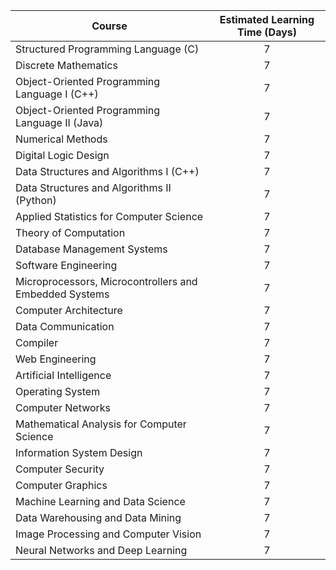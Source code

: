 | Course                                             | Estimated Learning Time (Days) |
|----------------------------------------------------|:-----------------------------:|
| Structured Programming Language (C)                | 7                             |
| Discrete Mathematics                               | 7                             |
| Object-Oriented Programming Language I (C++)       | 7                             |
| Object-Oriented Programming Language II (Java)     | 7                             |
| Numerical Methods                                 | 7                             |
| Digital Logic Design                              | 7                             |
| Data Structures and Algorithms I (C++)            | 7                             |
| Data Structures and Algorithms II (Python)        | 7                             |
| Applied Statistics for Computer Science           | 7                             |
| Theory of Computation                             | 7                             |
| Database Management Systems                       | 7                             |
| Software Engineering                              | 7                             |
| Microprocessors, Microcontrollers and Embedded Systems | 7                        |
| Computer Architecture                             | 7                             |
| Data Communication                               | 7                             |
| Compiler                                          | 7                             |
| Web Engineering                                   | 7                             |
| Artificial Intelligence                           | 7                             |
| Operating System                                  | 7                             |
| Computer Networks                                 | 7                             |
| Mathematical Analysis for Computer Science        | 7                             |
| Information System Design                         | 7                             |
| Computer Security                                 | 7                             |
| Computer Graphics                                 | 7                             |
| Machine Learning and Data Science                 | 7                             |
| Data Warehousing and Data Mining                  | 7                             |
| Image Processing and Computer Vision              | 7                             |
| Neural Networks and Deep Learning                 | 7                             |

